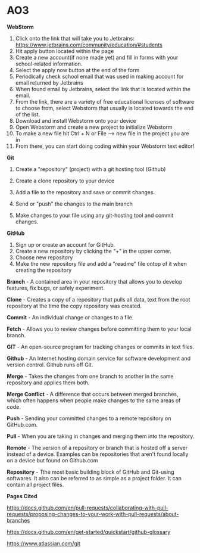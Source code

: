 # AO3
**WebStorm**
1. Click onto the link that will take you to Jetbrains: https://www.jetbrains.com/community/education/#students
2. Hit apply button located within the page
3. Create a new account(if none made yet) and fill in forms with your school-related information.
4. Select the apply now button at the end of the form
5. Periodically check school email that was used in making account for email returned by Jetbrains
6. When found email by Jetbrains, select the link that is located within the email.
7. From the link, there are a variety of free educational licenses of software to choose from, select Webstorm that usually is located towards the end of the list.
8. Download and install Webstorm onto your device
9. Open Webstorm and create a new project to initialize Webstorm
10. To make a new file hit Ctrl + N or File --> new file in the project you are in
11. From there, you can start doing coding within your Webstorm text editor!

**Git**
1. Create a "repository" (project) with a git hosting tool (Github)

2.  Create a clone repository to your device

3. Add a file to the repository and save or commit changes.

4. Send or "push" the changes to the main branch 

5. Make changes to your file using any git-hosting tool and commit changes.

**GitHub**
1. Sign up or create an account for GitHub.
2. Create a new repository by clicking the "+" in the upper corner.
3. Choose new repository
4. Make the new repository file and add a "readme" file ontop of it when creating the repository





**Branch** - A contained area in your repository that allows you to develop features, fix bugs, or safely experiment.

**Clone** - Creates a copy of a repository that pulls all data, text from the root repository at the time the copy repository was created.

**Commit** - An individual change  or changes to a file.

**Fetch** - Allows you to review changes before committing them to your local branch.

**GIT** - An open-source program for tracking changes or commits in text files.

**Github** - An Internet hosting domain service for software development and version control. Github runs off Git.

**Merge** - Takes the changes from one branch to another in the same repository and applies them both.

**Merge Conflict** - A difference that occurs between merged branches, which often happens when people make changes to the same areas of code.

**Push** -  Sending your committed changes to a remote repository on GitHub.com.

**Pull** - When you are taking in changes and merging them into the repository.

**Remote** - The version of a repository or branch that is hosted off a server instead of a device. Examples can be repositories that aren't found locally on a device but found on Github.com

**Repository** - Tthe most basic building block of GitHub and Git-using softwares. It also can be referred to as simple as a project folder. It can contain all project files.




**Pages Cited**

https://docs.github.com/en/pull-requests/collaborating-with-pull-requests/proposing-changes-to-your-work-with-pull-requests/about-branches

https://docs.github.com/en/get-started/quickstart/github-glossary

https://www.atlassian.com/git



